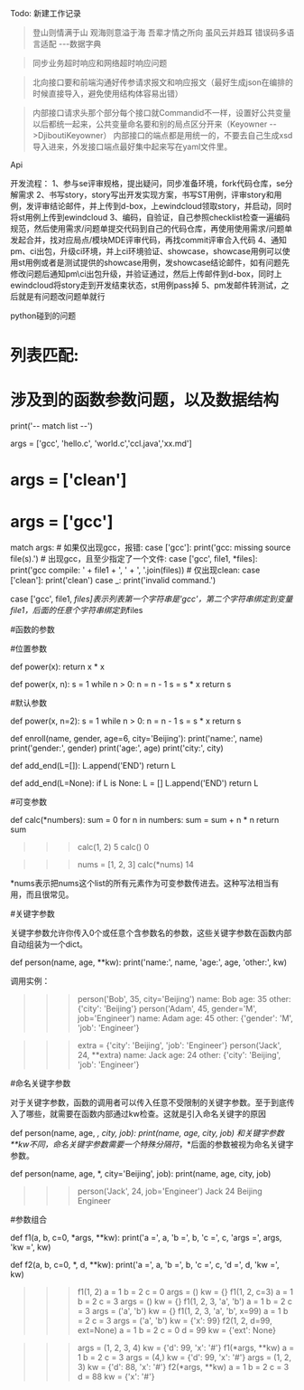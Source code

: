 Todo:
新建工作记录

>登山则情满于山 观海则意溢于海
吾辈才情之所向 虽风云并趋耳
> 错误码多语言适配 ---数据字典


> 同步业务超时响应和网络超时响应问题


> 北向接口要和前端沟通好传参请求报文和响应报文（最好生成json在编排的时候直接导入，避免使用结构体容易出错）


> 内部接口请求头那个部分每个接口就Commandid不一样，设置好公共变量以后都统一起来，公共变量命名要和别的局点区分开来（Keyowner -->DjiboutiKeyowner）
> 内部接口的端点都是用统一的，不要去自己生成xsd导入进来，外发接口端点最好集中起来写在yaml文件里。

Api


开发流程：
1、参与se评审规格，提出疑问，同步准备环境，fork代码仓库，se分解需求
2、书写story，story写出开发实现方案，书写ST用例，评审story和用例，发评审结论邮件，并上传到d-box，上ewindcloud领取story，并启动，同时将st用例上传到ewindcloud
3、编码，自验证，自己参照checklist检查一遍编码规范，然后使用需求/问题单提交代码到自己的代码仓库，再使用使用需求/问题单发起合并，找对应局点/模块MDE评审代码，再找commit评审合入代码
4、通知pm、ci出包，升级ci环境，并上ci环境验证、showcase，showcase用例可以使用st用例或者是测试提供的showcase用例，发showcase结论邮件，如有问题先修改问题后通知pm\ci出包升级，并验证通过，然后上传邮件到d-box，同时上ewindcloud将story走到开发结束状态，st用例pass掉
5、pm发邮件转测试，之后就是有问题改问题单就行

python碰到的问题





# 列表匹配:
# 涉及到的函数参数问题，以及数据结构

print('-- match list --')

args = ['gcc', 'hello.c', 'world.c','ccl.java','xx.md']
# args = ['clean']
# args = ['gcc']

match args:
    # 如果仅出现gcc，报错:
    case ['gcc']:
        print('gcc: missing source file(s).')
    # 出现gcc，且至少指定了一个文件:
    case ['gcc', file1, *files]:
        print('gcc compile: ' + file1 + ', ' + ', '.join(files))
    # 仅出现clean:
    case ['clean']:
        print('clean')
    case _:
        print('invalid command.')

case ['gcc', file1, *files]表示列表第一个字符串是'gcc'，第二个字符串绑定到变量file1，后面的任意个字符串绑定到*files

#函数的参数

#位置参数

def power(x):
    return x * x

def power(x, n):
    s = 1
    while n > 0:
        n = n - 1
        s = s * x
    return s

#默认参数

def power(x, n=2):
    s = 1
    while n > 0:
        n = n - 1
        s = s * x
    return s

def enroll(name, gender, age=6, city='Beijing'):
    print('name:', name)
    print('gender:', gender)
    print('age:', age)
    print('city:', city)

def add_end(L=[]):
    L.append('END')
    return L

def add_end(L=None):
    if L is None:
        L = []
    L.append('END')
    return L


#可变参数

def calc(*numbers):
    sum = 0
    for n in numbers:
        sum = sum + n * n
    return sum

>>> calc(1, 2)
5
>>> calc()
0

>>> nums = [1, 2, 3]
>>> calc(*nums)
14

*nums表示把nums这个list的所有元素作为可变参数传进去。这种写法相当有用，而且很常见。

#关键字参数

关键字参数允许你传入0个或任意个含参数名的参数，这些关键字参数在函数内部自动组装为一个dict。

def person(name, age, **kw):
    print('name:', name, 'age:', age, 'other:', kw)

调用实例：
>>> person('Bob', 35, city='Beijing')
name: Bob age: 35 other: {'city': 'Beijing'}
>>> person('Adam', 45, gender='M', job='Engineer')
name: Adam age: 45 other: {'gender': 'M', 'job': 'Engineer'}


>>> extra = {'city': 'Beijing', 'job': 'Engineer'}
>>> person('Jack', 24, **extra)
name: Jack age: 24 other: {'city': 'Beijing', 'job': 'Engineer'}


#命名关键字参数

对于关键字参数，函数的调用者可以传入任意不受限制的关键字参数。至于到底传入了哪些，就需要在函数内部通过kw检查。这就是引入命名关键字的原因

def person(name, age, *, city, job):
    print(name, age, city, job)
和关键字参数**kw不同，命名关键字参数需要一个特殊分隔符*，*后面的参数被视为命名关键字参数。

def person(name, age, *, city='Beijing', job):
    print(name, age, city, job)

>>> person('Jack', 24, job='Engineer')
Jack 24 Beijing Engineer


#参数组合


def f1(a, b, c=0, *args, **kw):
    print('a =', a, 'b =', b, 'c =', c, 'args =', args, 'kw =', kw)

def f2(a, b, c=0, *, d, **kw):
    print('a =', a, 'b =', b, 'c =', c, 'd =', d, 'kw =', kw)

>>> f1(1, 2)
a = 1 b = 2 c = 0 args = () kw = {}
>>> f1(1, 2, c=3)
a = 1 b = 2 c = 3 args = () kw = {}
>>> f1(1, 2, 3, 'a', 'b')
a = 1 b = 2 c = 3 args = ('a', 'b') kw = {}
>>> f1(1, 2, 3, 'a', 'b', x=99)
a = 1 b = 2 c = 3 args = ('a', 'b') kw = {'x': 99}
>>> f2(1, 2, d=99, ext=None)
a = 1 b = 2 c = 0 d = 99 kw = {'ext': None}


>>> args = (1, 2, 3, 4)
>>> kw = {'d': 99, 'x': '#'}
>>> f1(*args, **kw)
a = 1 b = 2 c = 3 args = (4,) kw = {'d': 99, 'x': '#'}
>>> args = (1, 2, 3)
>>> kw = {'d': 88, 'x': '#'}
>>> f2(*args, **kw)
a = 1 b = 2 c = 3 d = 88 kw = {'x': '#'}

